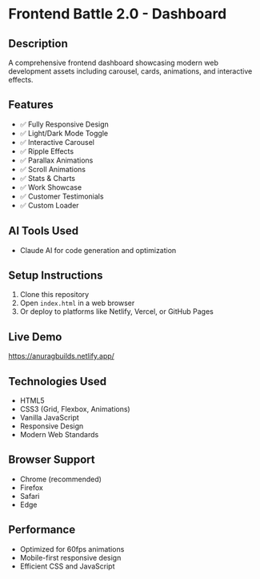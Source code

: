# Frontend Battle 2.0 - Dashboard

## Description
A comprehensive frontend dashboard showcasing modern web development assets including carousel, cards, animations, and interactive effects.

## Features
- ✅ Fully Responsive Design
- ✅ Light/Dark Mode Toggle
- ✅ Interactive Carousel
- ✅ Ripple Effects
- ✅ Parallax Animations
- ✅ Scroll Animations
- ✅ Stats & Charts
- ✅ Work Showcase
- ✅ Customer Testimonials
- ✅ Custom Loader

## AI Tools Used
- Claude AI for code generation and optimization

## Setup Instructions
1. Clone this repository
2. Open `index.html` in a web browser
3. Or deploy to platforms like Netlify, Vercel, or GitHub Pages

## Live Demo
https://anuragbuilds.netlify.app/

## Technologies Used
- HTML5
- CSS3 (Grid, Flexbox, Animations)
- Vanilla JavaScript
- Responsive Design
- Modern Web Standards

## Browser Support
- Chrome (recommended)
- Firefox
- Safari
- Edge

## Performance
- Optimized for 60fps animations
- Mobile-first responsive design
- Efficient CSS and JavaScript
